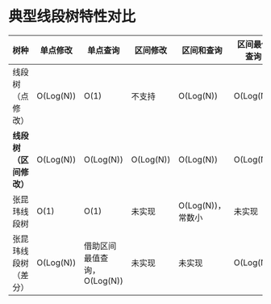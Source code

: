 # 典型线段树特性对比

| 树种 | 单点修改 | 单点查询 | 区间修改 | 区间和查询 | 区间最值查询 |
| --- | --- | --- | --- | --- | --- |
| 线段树（点修改） | O(Log(N)) | O(1) | 不支持 | O(Log(N)) | O(Log(N)) |
| **线段树（区间修改）** | O(Log(N)) | O(Log(N)) | O(Log(N)) | O(Log(N)) | O(Log(N)) |
| 张昆玮线段树 | O(1) | O(1) | 未实现 | O(Log(N))，常数小 | 未实现 |
| 张昆玮线段树（差分） | O(Log(N)) | 借助区间最值查询，O(Log(N)) | 未实现 | 未实现 | O(Log(N)) |
